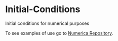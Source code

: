 # Initial-Conditions
Initial conditions for numerical purposes

To see examples of use go to [Numerica Repository](https://github.com/nramirez-f/Numerica).